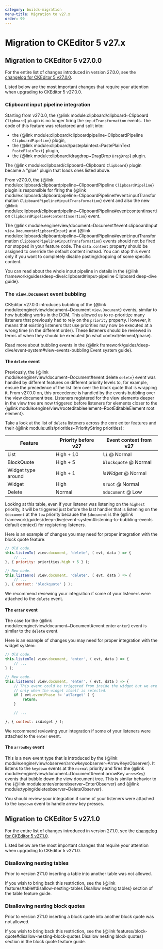 ```yaml
---
category: builds-migration
menu-title: Migration to v27.x
order: 99
---
```


# Migration to CKEditor 5 v27.x

## Migration to CKEditor 5 v27.0.0

For the entire list of changes introduced in version 27.0.0, see the [changelog for CKEditor 5 v27.0.0](https://github.com/ckeditor/ckeditor5/blob/master/CHANGELOG.md#2700-2021-03-22).

Listed below are the most important changes that require your attention when upgrading to CKEditor 5 v27.0.0.

### Clipboard input pipeline integration

Starting from v27.0.0, the {@link module:clipboard/clipboard~Clipboard `Clipboard`} plugin is no longer firing the `inputTransformation` events. The code of this feature was refactored and split into:

* the {@link module:clipboard/clipboardpipeline~ClipboardPipeline `ClipboardPipeline`} plugin,
* the {@link module:clipboard/pasteplaintext~PastePlainText `PastePlainText`} plugin,
* the {@link module:clipboard/dragdrop~DragDrop `DragDrop`} plugin.

The {@link module:clipboard/clipboard~Clipboard `Clipboard`} plugin became a "glue" plugin that loads ones listed above.

From v27.0.0, the {@link module:clipboard/clipboardpipeline~ClipboardPipeline `ClipboardPipeline`} plugin is responsible for firing the {@link module:clipboard/clipboardpipeline~ClipboardPipeline#event:inputTransformation `ClipboardPipeline#inputTransformation`} event and also the new {@link module:clipboard/clipboardpipeline~ClipboardPipeline#event:contentInsertion `ClipboardPipeline#contentInsertion`} event.

The {@link module:engine/view/document~Document#event:clipboardInput `view.Document#clipboardInput`} and {@link module:clipboard/clipboardpipeline~ClipboardPipeline#event:inputTransformation `ClipboardPipeline#inputTransformation`} events should not be fired nor stopped in your feature code. The `data.content` property should be assigned to override the default content instead. You can stop this event only if you want to completely disable pasting/dropping of some specific content.

You can read about the whole input pipeline in details in the {@link framework/guides/deep-dive/clipboard#input-pipeline Clipboard deep-dive guide}.

### The `view.Document` event bubbling

CKEditor v27.0.0 introduces bubbling of the {@link module:engine/view/document~Document `view.Document`} events, similar to how bubbling works in the DOM. This allowed us to re-prioritize many listeners that previously had to rely on the `priority` property. However, it means that existing listeners that use priorities may now be executed at a wrong time (in the different order). These listeners should be reviewed in terms of when they should be executed (in what context/element/phase).

Read more about bubbling events in the {@link framework/guides/deep-dive/event-system#view-events-bubbling Event system guide}.

#### The `delete` event

Previously, the {@link module:engine/view/document~Document#event:delete `delete`} event was handled by different features on different priority levels to, for example, ensure the precedence of the list item over the block quote that is wrapping it. From v27.0.0 on, this precedence is handled by the events bubbling over the view document tree. Listeners registered for the view elements deeper in the view tree are now triggered before listeners for elements closer to the {@link module:engine/view/rooteditableelement~RootEditableElement root element}.

Take a look at the list of `delete` listeners across the core editor features and their {@link module:utils/priorities~PriorityString priorities}:

| **Feature**        | **Priority before v27** | **Event context from v27** |
| ---                | ---                     | ---                        |
| List               | High + 10               | `li` @ Normal              |
| BlockQuote         | High + 5                | `blockquote` @ Normal      |
| Widget type around | High + 1                | *isWidget* @ Normal        |
| Widget             | High                    | `$root` @ Normal           |
| Delete             | Normal                  | `$document` @ Low          |

Looking at this table, even if your listener was listening on the `highest` priority, it will be triggered just before the last handler that is listening on the `$document` at the `low` priority because the `$document` is the {@link framework/guides/deep-dive/event-system#listening-to-bubbling-events default context} for registering listeners.

Here is an example of changes you may need for proper integration with the block quote feature:

```js
// Old code.
this.listenTo( view.document, 'delete', ( evt, data ) => {
	// ...
}, { priority: priorities.high + 5 } );

// New code.
this.listenTo( view.document, 'delete', ( evt, data ) => {
	// ...
}, { context: 'blockquote' } );
```

We recommend reviewing your integration if some of your listeners were attached to the `delete` event.

#### The `enter` event

The case for the {@link module:engine/view/document~Document#event:enter `enter`} event is similar to the `delete` event.

Here is an example of changes you may need for proper integration with the widget system:

```js
// Old code.
this.listenTo( view.document, 'enter', ( evt, data ) => {
	// ...
} );

// New code.
this.listenTo( view.document, 'enter', ( evt, data ) => {
	// This event could be triggered from inside the widget but we are interested
	// only when the widget itself is selected.
	if ( evt.eventPhase != 'atTarget' ) {
		return;
	}

	// ...

}, { context: isWidget } );
```

We recommend reviewing your integration if some of your listeners were attached to the `enter` event.

#### The `arrowKey` event

This is a new event type that is introduced by the {@link module:engine/view/observer/arrowkeysobserver~ArrowKeysObserver}. It listens to the `keydown` events at the `normal` priority and fires the {@link module:engine/view/document~Document#event:arrowKey `arrowKey`} events that bubble down the view document tree. This is similar behavior to the {@link module:enter/enterobserver~EnterObserver} and {@link module:typing/deleteobserver~DeleteObserver}.

You should review your integration if some of your listeners were attached to the `keydown` event to handle arrow key presses.

## Migration to CKEditor 5 v27.1.0

For the entire list of changes introduced in version 27.1.0, see the [changelog for CKEditor 5 v27.1.0](https://github.com/ckeditor/ckeditor5/blob/release/CHANGELOG.md#2710-2021-04-19).

Listed below are the most important changes that require your attention when upgrading to CKEditor 5 v27.1.0.

### Disallowing nesting tables

Prior to version 27.1.0 inserting a table into another table was not allowed.

If you wish to bring back this restriction, see the {@link features/table#disallow-nesting-tables Disallow nesting tables} section of the table feature guide.

### Disallowing nesting block quotes

Prior to version 27.1.0 inserting a block quote into another block quote was not allowed.

If you wish to bring back this restriction, see the {@link features/block-quote#disallow-nesting-block-quotes Disallow nesting block quotes} section in the block quote feature guide.
